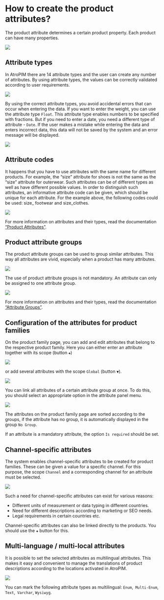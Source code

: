 # How to create the product attributes?

The product attribute determines a certain product property. Each product can have many properties.

![](../../_assets/how-tos/how-to-create-the-product-attributes/image19.png)

## Attribute types

In AtroPIM there are 14 attribute types and the user can create any number of attributes. By using attribute types, the values ​​can be correctly validated according to user requirements.

![](../../_assets/how-tos/how-to-create-the-product-attributes/image53.png)

By using the correct attribute types, you avoid accidental errors that can occur when entering the data. If you want to enter the weight, you can use the attribute type `Float`. This attribute type enables numbers to be specified with fractions. But if you need to enter a date, you need a different type of attribute - `Date`. If the user makes a mistake while entering the data and enters incorrect data, this data will not be saved by the system and an error message will be displayed.

![](../../_assets/how-tos/how-to-create-the-product-attributes/image27.png)

## Attribute codes

It happens that you have to use attributes with the same name for different products. For example, the “size” attribute for shoes is not the same as the “size” attribute for outerwear. Such attributes can be of different types as well as have different possible values. In order to distinguish such attributes, an informative attribute code can be given, which should be unique for each attribute. For the example above, the following codes could be used: size\_ footwear and size\_clothes.

![](../../_assets/how-tos/how-to-create-the-product-attributes/image7.png)

For more information on attributes and their types, read the documentation [“Product Attributes”](/atrocore/atropim-docs/master/user-guide/attributes.md).

## Product attribute groups 

The product attribute groups can be used to group similar attributes. This way all attributes are vivid, especially when a product has many attributes.

![](../../_assets/how-tos/how-to-create-the-product-attributes/image23.png)

The use of product attribute groups is not mandatory. An attribute can only be assigned to one attribute group.

![](../../_assets/how-tos/how-to-create-the-product-attributes/image25.png)

For more information on attributes and their types, read the documentation [“Attribute Groups”](/atrocore/atropim-docs/master/user-guide/attribute-groups.md).

## Configuration of the attributes for product families

On the product family page, you can add and edit attributes that belong to the respective product family. Here you can either enter an attribute together with its scope (button `✚`)

![](../../_assets/how-tos/how-to-create-the-product-attributes/image15.png)

or add several attributes with the scope `Global` (button ` ▼ `).

![](../../_assets/how-tos/how-to-create-the-product-attributes/image1.png)

You can link all attributes of a certain attribute group at once. To do this, you should select an appropriate option in the attribute panel menu.

![](../../_assets/how-tos/how-to-create-the-product-attributes/image39.png)

The attributes on the product family page are sorted according to the groups, if the attribute has no group, it is automatically displayed in the group `No Group`.

If an attribute is a mandatory attribute, the option `Is required` should be set.

## Channel-specific attributes

The system enables channel-specific attributes to be created for product families. These can be given a value for a specific channel. For this purpose, the scope `Channel` and a corresponding channel for an attribute must be selected.

![](../../_assets/how-tos/how-to-create-the-product-attributes/image41.png)

Such a need for channel-specific attributes can exist for various reasons:

- Different units of measurement or data typing in different countries.
- Need for different descriptions according to marketing or SEO needs.
- Legal requirements in certain countries etc.

Channel-specific attributes can also be linked directly to the products. You should use the `✚` button for this.

## Multi-language / multi-local attributes

It is possible to set the selected attributes as multilingual attributes. This makes it easy and convenient to manage the translations of product descriptions according to the locations activated in AtroPIM.

![](../../_assets/how-tos/how-to-create-the-product-attributes/image34.png)

You can mark the following attribute types as multilingual: `Enum`,` Multi-Enum`, `Text`,` Varchar`, `Wysiwyg`.
